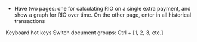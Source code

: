 - Have two pages: one for calculating RIO on a single extra payment, and show a graph for RIO over time. On the other page, enter in all historical transactions




Keyboard hot keys
Switch document groups: Ctrl + [1, 2, 3, etc.]